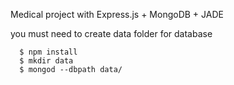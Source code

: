 Medical project with Express.js + MongoDB + JADE  

you must need to create data folder for database
```
  $ npm install
  $ mkdir data
  $ mongod --dbpath data/
```
